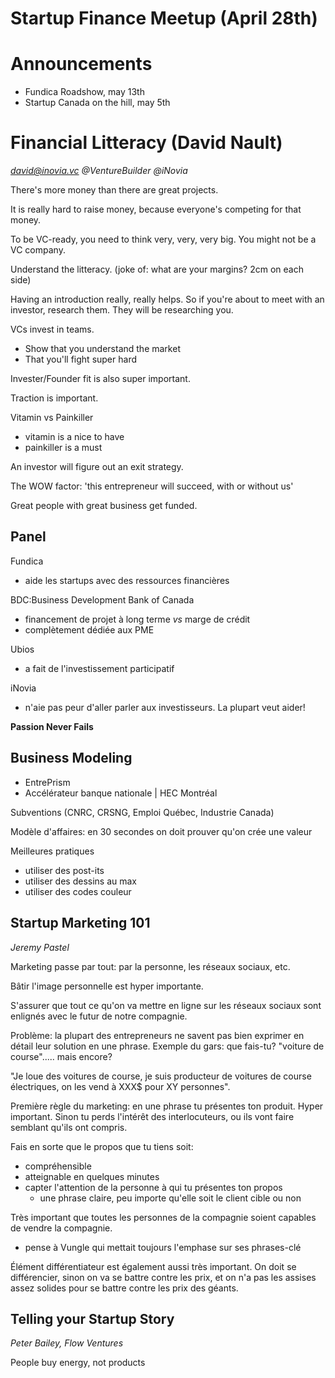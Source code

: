 Startup Finance Meetup (April 28th)
===============
# Announcements
* Fundica Roadshow, may 13th
* Startup Canada on the hill, may 5th

# Financial Litteracy (David Nault)
*david@inovia.vc @VentureBuilder @iNovia*

There's more money than there are great projects.

It is really hard to raise money, because everyone's competing for that money.

To be VC-ready, you need to think very, very, very big. You might not be a VC company.

Understand the litteracy. (joke of: what are your margins? 2cm on each side)

Having an introduction really, really helps. So if you're about to meet with an investor, research them.
They will be researching you.

VCs invest in teams.

* Show that you understand the market
* That you'll fight super hard

Invester/Founder fit is also super important.

Traction is important.

Vitamin vs Painkiller
* vitamin is a nice to have
* painkiller is a must

An investor will figure out an exit strategy.

The WOW factor: 'this entrepreneur will succeed, with or without us'

Great people with great business get funded.

## Panel

Fundica
* aide les startups avec des ressources financières

BDC:Business Development Bank of Canada
* financement de projet à long terme *vs* marge de crédit
* complètement dédiée aux PME

Ubios
* a fait de l'investissement participatif

iNovia
* n'aie pas peur d'aller parler aux investisseurs. La plupart veut aider!

**Passion Never Fails**

## Business Modeling


* EntrePrism
* Accélérateur banque nationale | HEC Montréal

Subventions (CNRC, CRSNG, Emploi Québec, Industrie Canada)

Modèle d'affaires: en 30 secondes on doit prouver qu'on crée une valeur

Meilleures pratiques
* utiliser des post-its
* utiliser des dessins au max
* utiliser des codes couleur

## Startup Marketing 101
*Jeremy Pastel*

Marketing passe par tout: par la personne, les réseaux sociaux, etc.

Bâtir l'image personnelle est hyper importante.

S'assurer que tout ce qu'on va mettre en ligne sur les réseaux sociaux sont enlignés avec le futur de notre compagnie.

Problème: la plupart des entrepreneurs ne savent pas bien exprimer en détail leur solution en une phrase.
Exemple du gars: que fais-tu? "voiture de course"..... mais encore?

"Je loue des voitures de course, je suis producteur de voitures de course électriques, on les vend à XXX$ pour XY personnes".

Première règle du marketing: en une phrase tu présentes ton produit. Hyper important. Sinon tu perds l'intérêt des interlocuteurs, ou ils vont
faire semblant qu'ils ont compris.

Fais en sorte que le propos que tu tiens soit:
* compréhensible
* atteignable en quelques minutes
* capter l'attention de la personne à qui tu présentes ton propos
  * une phrase claire, peu importe qu'elle soit le client cible ou non

Très important que toutes les personnes de la compagnie soient capables de vendre la compagnie.
* pense à Vungle qui mettait toujours l'emphase sur ses phrases-clé

Élément différentiateur est également aussi très important. On doit se différencier, sinon on va se battre contre les prix, et on n'a pas les
assises assez solides pour se battre contre les prix des géants.

## Telling your Startup Story
*Peter Bailey, Flow Ventures*

People buy energy, not products
